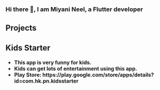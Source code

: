 ### Hi there 👋, I am Miyani Neel, a Flutter developer

## Projects

<H2> Kids Starter </H2>
<H4>
<ul>
  <li>This app is very funny for kids.</li>
  <li>Kids can get lots of entertainment using this app.</li>
  <li>Play Store: <href>https://play.google.com/store/apps/details?id=com.hk.pn.kidsstarter</href></li>
</ul>
</H4>
